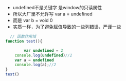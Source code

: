+ undefined不是关键字 是window的只读属性
+ 所以大厂里不允许写  var a = undefined
+ 而是  var b = void 0
+ 实质一样，为了避免赋值导致的一些列错误，严谨一些
```js
  // 函数作用域
function test(){

        var undefined = 2
    console.log(undefined)//2
    var a = undefined
    console.log(a);//2
}
test()
```
